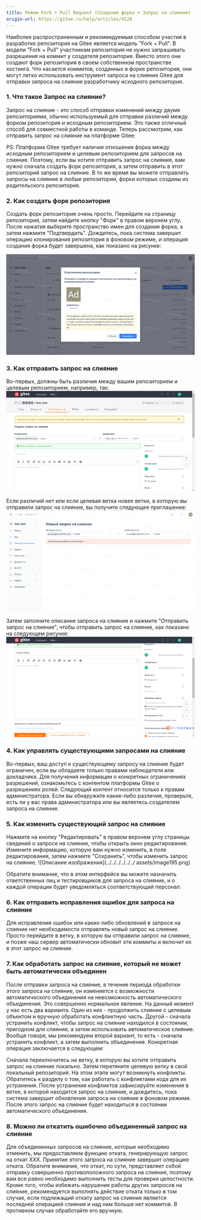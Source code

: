 ```yaml
---
title: Режим Fork + Pull Request (Создание форка + Запрос на слияние)
origin-url: https://gitee.ru/help/articles/4128
---
```



Наиболее распространенным и рекомендуемым способом участия в разработке репозитория на Gitee является модель "Fork + Pull". В модели "Fork + Pull" участникам репозитория не нужно запрашивать разрешения на коммит у создателя репозитория. Вместо этого они создают форк репозитория в своем собственном пространстве хостинга. Что касается коммитов, созданных в форке репозитория, они могут легко использовать инструмент запроса на слияние Gitee для отправки запроса на слияние разработчику исходного репозитория.

### **1. Что такое Запрос на слияние?**

Запрос на слияние - это способ отправки изменений между двумя репозиториями, обычно используемый для отправки различий между форком репозитория и исходным репозиторием. Это также отличный способ для совместной работы в команде. Теперь рассмотрим, как отправить запрос на слияние на платформе Gitee:

PS: Платформа Gitee требует наличия отношения форка между исходным репозиторием и целевым репозиторием для запросов на слияние. Поэтому, если вы хотите отправить запрос на слияние, вам нужно сначала создать форк репозитория, а затем отправить в этот репозиторий запрос на слияние. В то же время вы можете отправлять запросы на слияние в любые репозитории, форки которых созданы из родительского репозитория.

### **2. Как создать форк репозитория**

Создать форк репозитория очень просто. Перейдите на страницу репозитория, затем найдите кнопку "Форк" в правом верхнем углу. После нажатия выберите пространство имен для создания форка, а затем нажмите "Подтвердить". Дождитесь, пока система завершит операцию клонирования репозитория в фоновом режиме, и операция создания форка будет завершена, как показано на рисунке:

![Описание изображения](../../../../../../assets/image191.png)

### **3. Как отправить запрос на слияние**

Во-первых, должны быть различия между вашим репозиторием и целевым репозиторием, например, так:
![Описание изображения](../../../../../../assets/image192.png)

Если различий нет или если целевая ветка новее ветки, в которую вы отправили запрос на слияние, вы получите следующее приглашение:
![Описание изображения](../../../../../../assets/image193.png)

Затем заполните описание запроса на слияние и нажмите "Отправить запрос на слияние", чтобы отправить запрос на слияние, как показано на следующем рисунке:
![Описание изображения](../../../../../../assets/image194.png)

### **4. Как управлять существующими запросами на слияние**

Во-первых, ваш доступ к существующему запросу на слияние будет ограничен, если вы обладаете только правами наблюдателя или докладчика. Для получения информации о конкретных ограничениях разрешений, ознакомьтесь с контентом платформы Gitee о разрешениях ролей. Следующий контент относится только к правам администратора. Если вы обнаружите какие-либо различия, проверьте, есть ли у вас права администратора или вы являетесь создателем запроса на слияние.

### **5. Как изменить существующий запрос на слияние**

Нажмите на кнопку "Редактировать" в правом верхнем углу страницы сведений о запросе на слияние, чтобы открыть окно редактирования. Измените информацию, которую вам нужно изменить, в поле редактирования, затем нажмите "Сохранить", чтобы изменить запрос на слияние.
![Описание изображения](../../../../../../ assets/image195.png)

Обратите внимание, что в этом интерфейсе вы можете назначить ответственных лиц и тестировщиков для запроса на слияние, и о каждой операции будет уведомляться соответствующий персонал.

### **6. Как отправить исправления ошибок для запроса на слияние**

Для исправления ошибок или каких-либо обновлений в запросе на слияние нет необходимости отправлять новый запрос на слияние. Просто перейдите в ветку, в которую вы отправили запрос на слияние, и позже наш сервер автоматически обновит эти коммиты и включит их в этот запрос на слияние.

### **7. Как обработать запрос на слияние, который не может быть автоматически объединен**

После отправки запроса на слияние, в течение периода обработки этого запроса на слияние, он изменяется с возможности автоматического объединения на невозможность автоматического объединения. Это совершенно нормальное явление. На данный момент у нас есть два варианта. Один из них - продолжить слияние с целевым объектом и вручную обработать конфликтную часть. Другой - сначала устранить конфликт, чтобы запрос на слияние находился в состоянии, пригодном для слияния, а затем использовать автоматическое слияние. Вообще говоря, мы рекомендуем второй вариант, то есть - сначала устранить конфликт, а затем выполнить объединение. Конкретная операция заключается в следующем:

Сначала переключитесь на ветку, в которую вы хотите отправить запрос на слияние локально. Затем перетяните целевую ветку в свой локальный репозиторий. На этом этапе могут возникнуть конфликты. Обратитесь к разделу о том, как работать с конфликтами кода для их устранения. После устранения конфликтов зафиксируйте изменения в ветке, в которой находится запрос на слияние, и дождитесь, пока система завершит обновление запроса на слияние в фоновом режиме. После этого запрос на слияние будет находиться в состоянии автоматического объединения.

### **8. Можно ли откатить ошибочно объединенный запрос на слияние**

Для объединенных запросов на слияние, которые необходимо отменить, мы предоставляем функцию отката, генерирующую запрос на откат XXX. Принятие этого запроса на слияние завершит операцию отката. Обратите внимание, что откат, по сути, представляет собой отправку совершенно противоположного запроса на слияние, поэтому вам все равно необходимо выполнить тесты для проверки целостности. Кроме того, чтобы избежать нарушения работы других запросов на слияние, рекомендуется выполнять действие отката только в том случае, если подлежащий откату запрос на слияние является последней операцией слияния и над ним больше нет коммитов. В противном случае обработайте его вручную.
